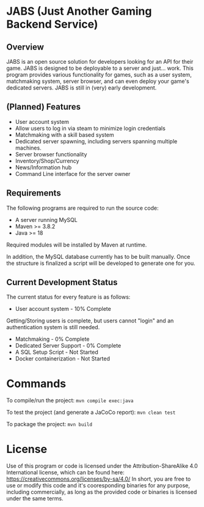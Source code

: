 # JABS (Just Another Gaming Backend Service)
## Overview
JABS is an open source solution for developers looking for an API for their game. JABS is designed to be deployable to a server and just... work. This program provides various functionality for games, such as a user system, matchmaking system, server browser, and can even deploy your game's dedicated servers. JABS is still in (very) early development.
## (Planned) Features
* User account system
* Allow users to log in via steam to minimize login credentials
* Matchmaking with a skill based system
* Dedicated server spawning, including servers spanning multiple machines.
* Server browser functionality
* Inventory/Shop/Currency
* News/Information hub
* Command Line interface for the server owner
## Requirements
The following programs are required to run the source code:
* A server running MySQL
* Maven >= 3.8.2
* Java >= 18

Required modules will be installed by Maven at runtime.

In addition, the MySQL database currently has to be built manually. Once the structure is finalized a script will be developed to generate one for you.
## Current Development Status
The current status for every feature is as follows:
* User account system - 10% Complete

Getting/Storing users is complete, but users cannot "login" and an authentication system is still needed.
* Matchmaking - 0% Complete
* Dedicated Server Support - 0% Complete
* A SQL Setup Script - Not Started
* Docker containerization - Not Started
# Commands
To compile/run the project: `mvn compile exec:java`

To test the project (and generate a JaCoCo report): `mvn clean test`

To package the project: `mvn build`
# License
Use of this program or code is licensed under the Attribution-ShareAlike 4.0 International license, which can be found here: https://creativecommons.org/licenses/by-sa/4.0/
In short, you are free to use or modify this code and it's cooresponding binaries for any purpose, including commercially, as long as the provided code or binaries is licensed under the same terms.

